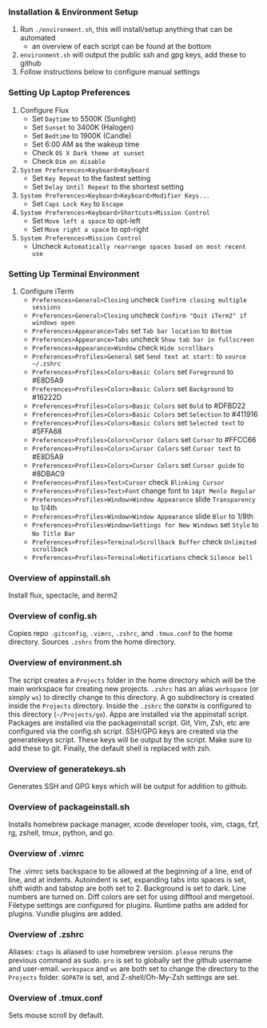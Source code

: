 ### Installation & Environment Setup ###
1. Run `./environment.sh`, this will install/setup anything that can be automated
   - an overview of each script can be found at the bottom
2. `environment.sh` will output the public ssh and gpg keys, add these to github
3. Follow instructions below to configure manual settings

### Setting Up Laptop Preferences ###
1. Configure Flux
   - Set `Daytime` to 5500K (Sunlight)
   - Set `Sunset` to 3400K (Halogen)
   - Set `Bedtime` to 1900K (Candle)
   - Set 6:00 AM as the wakeup time
   - Check `OS X Dark theme at sunset`
   - Check `Dim on disable`
2. `System Preferences>Keyboard>Keyboard`
   - Set `Key Repeat` to the fastest setting
   - Set `Delay Until Repeat` to the shortest setting
3. `System Preferences>Keyboard>Keyboard>Modifier Keys...`
   - Set `Caps Lock Key` to `Escape`
4. `System Preferences>Keyboard>Shortcuts>Mission Control`
   - Set `Move left a space` to opt-left
   - Set `Move right a space` to opt-right
5. `System Preferences>Mission Control`
   - Uncheck `Automatically rearrange spaces based on most recent use`

### Setting Up Terminal Environment ###
1. Configure iTerm
   - `Preferences>General>Closing` uncheck `Confirm closing multiple sessions`
   - `Preferences>General>Closing` uncheck `Confirm "Quit iTerm2" if windows open`
   - `Preferences>Appearance>Tabs` set `Tab bar location` to `Bottom`
   - `Preferences>Appearance>Tabs` uncheck `Show tab bar in fullscreen`
   - `Preferences>Appearance>Window` check `Hide scrollbars`
   - `Preferences>Profiles>General` set `Send text at start:` to `source ~/.zshrc`
   - `Preferences>Profiles>Colors>Basic Colors` set `Foreground` to #E8D5A9
   - `Preferences>Profiles>Colors>Basic Colors` set `Background` to #16222D
   - `Preferences>Profiles>Colors>Basic Colors` set `Bold` to #DFBD22
   - `Preferences>Profiles>Colors>Basic Colors` set `Selection` to #411916
   - `Preferences>Profiles>Colors>Basic Colors` set `Selected text` to #5FFA68
   - `Preferences>Profiles>Colors>Cursor Colors` set `Cursor` to #FFCC66
   - `Preferences>Profiles>Colors>Cursor Colors` set `Cursor text` to #E8D5A9
   - `Preferences>Profiles>Colors>Cursor Colors` set `Cursor guide` to #8DBAC9
   - `Preferences>Profiles>Text>Cursor` check `Blinking Cursor`
   - `Preferences>Profiles>Text>Font` change font to `14pt Menlo Regular`
   - `Preferences>Profiles>Window>Window Appearance` slide `Transparency` to 1/4th
   - `Preferences>Profiles>Window>Window Appearance` slide `Blur` to 1/8th
   - `Preferences>Profiles>Window>Settings for New Windows` set `Style` to `No Title Bar`
   - `Preferences>Profiles>Terminal>Scrollback Buffer` check `Unlimited scrollback`
   - `Preferences>Profiles>Terminal>Notifications` check `Silence bell`

### Overview of appinstall.sh ###
Install flux, spectacle, and iterm2

### Overview of config.sh ###
Copies repo `.gitconfig`, `.vimrc`, `.zshrc`, and `.tmux.conf` to the home directory.
Sources `.zshrc` from the home directory.

### Overview of environment.sh ###
The script creates a `Projects` folder in the home directory which will be the main workspace for
creating new projects. `.zshrc` has an alias `workspace` (or simply `ws`) to directly change to
this directory. A go subdirectory is created inside the `Projects` directory. Inside the `.zshrc`
the `GOPATH` is configured to this directory (`~/Projects/go`). Apps are installed via the appinstall
script. Packages are installed via the packageinstall script. Git, Vim, Zsh, etc are configured via
the config.sh script. SSH/GPG keys are created via the generatekeys script. These keys will be output
by the script. Make sure to add these to git. Finally, the default shell is replaced with zsh.
### Overview of generatekeys.sh ###
Generates SSH and GPG keys which will be output for addition to github.

### Overview of packageinstall.sh ###
Installs homebrew package manager, xcode developer tools, vim, ctags, fzf, rg, zshell, tmux, python, and go.

### Overview of .vimrc ###
The .vimrc sets backspace to be allowed at the beginning of a line, end of line, and at indents.
Autoindent is set, expanding tabs into spaces is set, shift width and tabstop are both set to 2.
Background is set to dark. Line numbers are turned on. Diff colors are set for using difftool and mergetool.
Filetype settings are configured for plugins. Runtime paths are added for plugins. Vundle plugins are added.

### Overview of .zshrc ###
Aliases: `ctags` is aliased to use homebrew version. `please` reruns the previous command as sudo.
`pro` is set to globally set the github username and user-email. `workspace` and `ws` are both set
to change the directory to the `Projects` folder. `GOPATH` is set, and Z-shell/Oh-My-Zsh settings are set.

### Overview of .tmux.conf ###
Sets mouse scroll by default.

